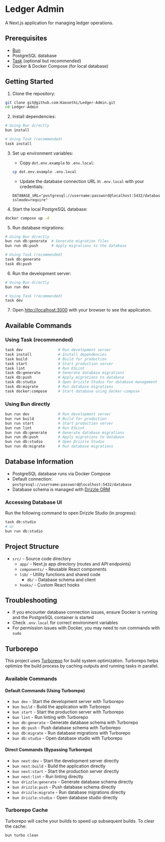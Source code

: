 # Ledger Admin

A Next.js application for managing ledger operations.

## Prerequisites

- [Bun](https://bun.sh/)
- PostgreSQL database
- [Task](https://taskfile.dev/) (optional but recommended)
- Docker & Docker Compose (for local database)

## Getting Started

1. Clone the repository:

```bash
git clone git@github.com:Kaosethi/Ledger-Admin.git
cd Ledger-Admin
```

2. Install dependencies:

```bash
# Using Bun directly
bun install

# Using Task (recommended)
task install
```

3. Set up environment variables:

   - Copy `dot.env.example` to `.env.local`:

   ```bash
   cp dot.env.example .env.local
   ```

   - Update the database connection URL in `.env.local` with your credentials:

   ```
   DATABASE_URL="postgresql://username:password@localhost:5432/database?sslmode=require"
   ```

4. Start the local PostgreSQL database:

```bash
docker compose up -d
```

5. Run database migrations:

```bash
# Using Bun directly
bun run db:generate  # Generate migration files
bun run db:push      # Apply migrations to the database

# Using Task (recommended)
task db:generate
task db:push
```

6. Run the development server:

```bash
# Using Bun directly
bun run dev

# Using Task (recommended)
task dev
```

7. Open [http://localhost:3000](http://localhost:3000) with your browser to see the application.

## Available Commands

### Using Task (recommended)

```bash
task dev                # Run development server
task install            # Install dependencies
task build              # Build for production
task start              # Start production server
task lint               # Run ESLint
task db:generate        # Generate database migrations
task db:push            # Apply migrations to database
task db:studio          # Open Drizzle Studio for database management
task db:migrate         # Run database migrations
task docker:compose     # Start database using docker-compose
```

### Using Bun directly

```bash
bun run dev             # Run development server
bun run build           # Build for production
bun run start           # Start production server
bun run lint            # Run ESLint
bun run db:generate     # Generate database migrations
bun run db:push         # Apply migrations to database
bun run db:studio       # Open Drizzle Studio
bun run db:migrate      # Run database migrations
```

## Database Information

- PostgreSQL database runs via Docker Compose
- Default connection: `postgresql://username:password@localhost:5432/database`
- Database schema is managed with [Drizzle ORM](https://orm.drizzle.team/)

### Accessing Database UI

Run the following command to open Drizzle Studio (in progress):

```bash
task db:studio
# or
bun run db:studio
```

## Project Structure

- `src/` - Source code directory
  - `app/` - Next.js app directory (routes and API endpoints)
  - `components/` - Reusable React components
  - `lib/` - Utility functions and shared code
    - `db/` - Database schema and client
  - `hooks/` - Custom React hooks

## Troubleshooting

- If you encounter database connection issues, ensure Docker is running and the PostgreSQL container is started
- Check `.env.local` for correct environment variables
- For permission issues with Docker, you may need to run commands with `sudo`

## Turborepo

This project uses [Turborepo](https://turbo.build/) for build system optimization. Turborepo helps optimize the build process by caching outputs and running tasks in parallel.

### Available Commands

#### Default Commands (Using Turborepo)

- `bun dev` - Start the development server with Turborepo
- `bun build` - Build the application with Turborepo
- `bun start` - Start the production server with Turborepo
- `bun lint` - Run linting with Turborepo
- `bun db:generate` - Generate database schema with Turborepo
- `bun db:push` - Push database schema with Turborepo
- `bun db:migrate` - Run database migrations with Turborepo
- `bun db:studio` - Open database studio with Turborepo

#### Direct Commands (Bypassing Turborepo)

- `bun next:dev` - Start the development server directly
- `bun next:build` - Build the application directly
- `bun next:start` - Start the production server directly
- `bun next:lint` - Run linting directly
- `bun drizzle:generate` - Generate database schema directly
- `bun drizzle:push` - Push database schema directly
- `bun drizzle:migrate` - Run database migrations directly
- `bun drizzle:studio` - Open database studio directly

### Turborepo Cache

Turborepo will cache your builds to speed up subsequent builds. To clear the cache:

```bash
bun turbo clean
```
